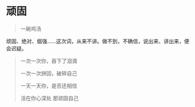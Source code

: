 # 顽固

> 一碗鸡汤

顽固、绝对、倔强……这次词，从来不讲。做不到，不确信，说出来、讲出来，便会迟疑。





> 一次一次你，吞下了泪滴
>
> 一次一次拼回，破碎自己
>
> 一天一天你，是否还相信
>
> 活在你心深处 那顽固自己